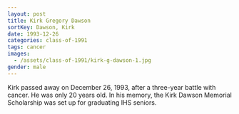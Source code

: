 ```yaml
---
layout: post
title: Kirk Gregory Dawson
sortKey: Dawson, Kirk
date: 1993-12-26
categories: class-of-1991
tags: cancer
images:
  - /assets/class-of-1991/kirk-g-dawson-1.jpg
gender: male
---
```

Kirk passed away on December 26, 1993, after a three-year battle with cancer. He was only 20 years old. In his memory, the Kirk Dawson Memorial Scholarship was set up for graduating IHS seniors.
